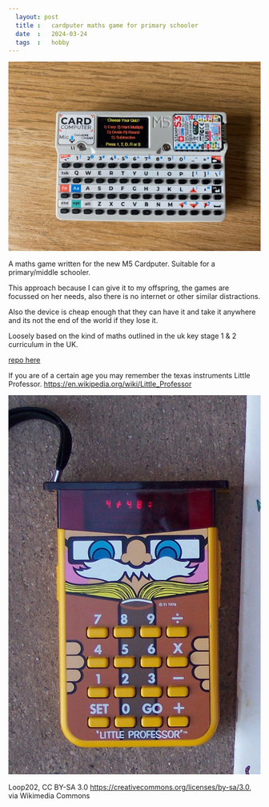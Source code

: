 ```yaml
---
  layout: post
  title :   cardputer maths game for primary schooler
  date  :   2024-03-24
  tags  :   hobby
---
```


![](/images/IMG_0467.jpg)

A maths game written for the new M5 Cardputer. Suitable for a primary/middle schooler.

This approach because I can give it to my offspring, the games are focussed on her needs, also there is no internet or other similar distractions.

Also the device is cheap enough that they can have it and take it anywhere and its not the end of the world if they lose it.

Loosely based on the kind of maths outlined in the uk key stage 1 & 2 curriculum in the UK.

[repo here](https://github.com/seanbutler/M5CardputerMathGame)

If you are of a certain age you may remember the texas instruments Little Professor. https://en.wikipedia.org/wiki/Little_Professor

![](/images/Little_Professor.JPG)

Loop202, CC BY-SA 3.0 https://creativecommons.org/licenses/by-sa/3.0, via Wikimedia Commons